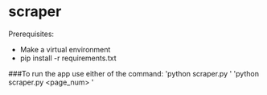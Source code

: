 # scraper
Prerequisites:
  - Make a virtual environment
  - pip install -r requirements.txt

###To run the app use either of the command:
   'python scraper.py <keyword>'
   'python scraper.py <page_num> <keyword>'
